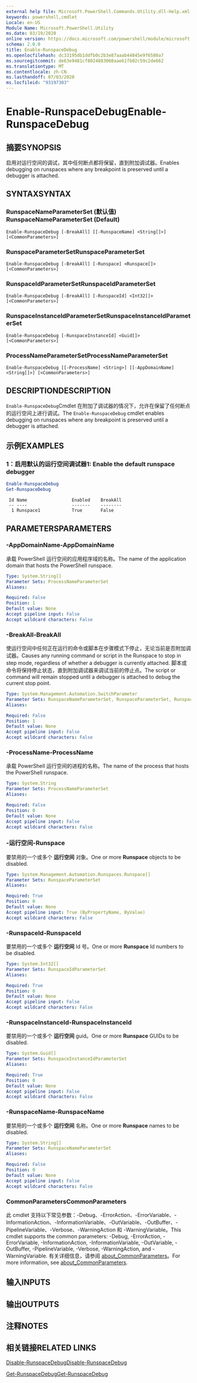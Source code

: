 ```yaml
---
external help file: Microsoft.PowerShell.Commands.Utility.dll-Help.xml
keywords: powershell,cmdlet
Locale: en-US
Module Name: Microsoft.PowerShell.Utility
ms.date: 03/19/2020
online version: https://docs.microsoft.com/powershell/module/microsoft.powershell.utility/enable-runspacedebug?view=powershell-7&WT.mc_id=ps-gethelp
schema: 2.0.0
title: Enable-RunspaceDebug
ms.openlocfilehash: dc33195db1ddfb0c2b3e87aaab44845e9f6580a7
ms.sourcegitcommit: de63e9481cf8024883060aae61fb02c59c2de662
ms.translationtype: MT
ms.contentlocale: zh-CN
ms.lasthandoff: 07/03/2020
ms.locfileid: "93197303"
---
```

# <span data-ttu-id="67c20-103">Enable-RunspaceDebug</span><span class="sxs-lookup"><span data-stu-id="67c20-103">Enable-RunspaceDebug</span></span>

## <span data-ttu-id="67c20-104">摘要</span><span class="sxs-lookup"><span data-stu-id="67c20-104">SYNOPSIS</span></span>
<span data-ttu-id="67c20-105">启用对运行空间的调试，其中任何断点都将保留，直到附加调试器。</span><span class="sxs-lookup"><span data-stu-id="67c20-105">Enables debugging on runspaces where any breakpoint is preserved until a debugger is attached.</span></span>

## <span data-ttu-id="67c20-106">SYNTAX</span><span class="sxs-lookup"><span data-stu-id="67c20-106">SYNTAX</span></span>

### <span data-ttu-id="67c20-107">RunspaceNameParameterSet (默认值) </span><span class="sxs-lookup"><span data-stu-id="67c20-107">RunspaceNameParameterSet (Default)</span></span>

```
Enable-RunspaceDebug [-BreakAll] [[-RunspaceName] <String[]>] [<CommonParameters>]
```

### <span data-ttu-id="67c20-108">RunspaceParameterSet</span><span class="sxs-lookup"><span data-stu-id="67c20-108">RunspaceParameterSet</span></span>

```
Enable-RunspaceDebug [-BreakAll] [-Runspace] <Runspace[]> [<CommonParameters>]
```

### <span data-ttu-id="67c20-109">RunspaceIdParameterSet</span><span class="sxs-lookup"><span data-stu-id="67c20-109">RunspaceIdParameterSet</span></span>

```
Enable-RunspaceDebug [-BreakAll] [-RunspaceId] <Int32[]> [<CommonParameters>]
```

### <span data-ttu-id="67c20-110">RunspaceInstanceIdParameterSet</span><span class="sxs-lookup"><span data-stu-id="67c20-110">RunspaceInstanceIdParameterSet</span></span>

```
Enable-RunspaceDebug [-RunspaceInstanceId] <Guid[]> [<CommonParameters>]
```

### <span data-ttu-id="67c20-111">ProcessNameParameterSet</span><span class="sxs-lookup"><span data-stu-id="67c20-111">ProcessNameParameterSet</span></span>

```
Enable-RunspaceDebug [[-ProcessName] <String>] [[-AppDomainName] <String[]>] [<CommonParameters>]
```

## <span data-ttu-id="67c20-112">DESCRIPTION</span><span class="sxs-lookup"><span data-stu-id="67c20-112">DESCRIPTION</span></span>

<span data-ttu-id="67c20-113">`Enable-RunspaceDebug`Cmdlet 在附加了调试器的情况下，允许在保留了任何断点的运行空间上进行调试。</span><span class="sxs-lookup"><span data-stu-id="67c20-113">The `Enable-RunspaceDebug` cmdlet enables debugging on runspaces where any breakpoint is preserved until a debugger is attached.</span></span>

## <span data-ttu-id="67c20-114">示例</span><span class="sxs-lookup"><span data-stu-id="67c20-114">EXAMPLES</span></span>

### <span data-ttu-id="67c20-115">1：启用默认的运行空间调试器</span><span class="sxs-lookup"><span data-stu-id="67c20-115">1: Enable the default runspace debugger</span></span>

```powershell
Enable-RunspaceDebug
Get-RunspaceDebug
```

```Output
 Id Name                 Enabled    BreakAll
 -- ----                 -------    --------
  1 Runspace1            True       False
```

## <span data-ttu-id="67c20-116">PARAMETERS</span><span class="sxs-lookup"><span data-stu-id="67c20-116">PARAMETERS</span></span>

### <span data-ttu-id="67c20-117">-AppDomainName</span><span class="sxs-lookup"><span data-stu-id="67c20-117">-AppDomainName</span></span>

<span data-ttu-id="67c20-118">承载 PowerShell 运行空间的应用程序域的名称。</span><span class="sxs-lookup"><span data-stu-id="67c20-118">The name of the application domain that hosts the PowerShell runspace.</span></span>

```yaml
Type: System.String[]
Parameter Sets: ProcessNameParameterSet
Aliases:

Required: False
Position: 1
Default value: None
Accept pipeline input: False
Accept wildcard characters: False
```

### <span data-ttu-id="67c20-119">-BreakAll</span><span class="sxs-lookup"><span data-stu-id="67c20-119">-BreakAll</span></span>

<span data-ttu-id="67c20-120">使运行空间中任何正在运行的命令或脚本在步骤模式下停止，无论当前是否附加调试器。</span><span class="sxs-lookup"><span data-stu-id="67c20-120">Causes any running command or script in the Runspace to stop in step mode, regardless of whether a debugger is currently attached.</span></span> <span data-ttu-id="67c20-121">脚本或命令将保持停止状态，直到附加调试器来调试当前的停止点。</span><span class="sxs-lookup"><span data-stu-id="67c20-121">The script or command will remain stopped until a debugger is attached to debug the current stop point.</span></span>

```yaml
Type: System.Management.Automation.SwitchParameter
Parameter Sets: RunspaceNameParameterSet, RunspaceParameterSet, RunspaceIdParameterSet
Aliases:

Required: False
Position: 1
Default value: None
Accept pipeline input: False
Accept wildcard characters: False
```

### <span data-ttu-id="67c20-122">-ProcessName</span><span class="sxs-lookup"><span data-stu-id="67c20-122">-ProcessName</span></span>

<span data-ttu-id="67c20-123">承载 PowerShell 运行空间的进程的名称。</span><span class="sxs-lookup"><span data-stu-id="67c20-123">The name of the process that hosts the PowerShell runspace.</span></span>

```yaml
Type: System.String
Parameter Sets: ProcessNameParameterSet
Aliases:

Required: False
Position: 0
Default value: None
Accept pipeline input: False
Accept wildcard characters: False
```

### <span data-ttu-id="67c20-124">-运行空间</span><span class="sxs-lookup"><span data-stu-id="67c20-124">-Runspace</span></span>

<span data-ttu-id="67c20-125">要禁用的一个或多个 **运行空间** 对象。</span><span class="sxs-lookup"><span data-stu-id="67c20-125">One or more **Runspace** objects to be disabled.</span></span>

```yaml
Type: System.Management.Automation.Runspaces.Runspace[]
Parameter Sets: RunspaceParameterSet
Aliases:

Required: True
Position: 0
Default value: None
Accept pipeline input: True (ByPropertyName, ByValue)
Accept wildcard characters: False
```

### <span data-ttu-id="67c20-126">-RunspaceId</span><span class="sxs-lookup"><span data-stu-id="67c20-126">-RunspaceId</span></span>

<span data-ttu-id="67c20-127">要禁用的一个或多个 **运行空间** Id 号。</span><span class="sxs-lookup"><span data-stu-id="67c20-127">One or more **Runspace** Id numbers to be disabled.</span></span>

```yaml
Type: System.Int32[]
Parameter Sets: RunspaceIdParameterSet
Aliases:

Required: True
Position: 0
Default value: None
Accept pipeline input: False
Accept wildcard characters: False
```

### <span data-ttu-id="67c20-128">-RunspaceInstanceId</span><span class="sxs-lookup"><span data-stu-id="67c20-128">-RunspaceInstanceId</span></span>

<span data-ttu-id="67c20-129">要禁用的一个或多个 **运行空间** guid。</span><span class="sxs-lookup"><span data-stu-id="67c20-129">One or more **Runspace** GUIDs to be disabled.</span></span>

```yaml
Type: System.Guid[]
Parameter Sets: RunspaceInstanceIdParameterSet
Aliases:

Required: True
Position: 0
Default value: None
Accept pipeline input: False
Accept wildcard characters: False
```

### <span data-ttu-id="67c20-130">-RunspaceName</span><span class="sxs-lookup"><span data-stu-id="67c20-130">-RunspaceName</span></span>

<span data-ttu-id="67c20-131">要禁用的一个或多个 **运行空间** 名称。</span><span class="sxs-lookup"><span data-stu-id="67c20-131">One or more **Runspace** names to be disabled.</span></span>

```yaml
Type: System.String[]
Parameter Sets: RunspaceNameParameterSet
Aliases:

Required: False
Position: 0
Default value: None
Accept pipeline input: False
Accept wildcard characters: False
```

### <span data-ttu-id="67c20-132">CommonParameters</span><span class="sxs-lookup"><span data-stu-id="67c20-132">CommonParameters</span></span>

<span data-ttu-id="67c20-133">此 cmdlet 支持以下常见参数：-Debug、-ErrorAction、-ErrorVariable、-InformationAction、-InformationVariable、-OutVariable、-OutBuffer、-PipelineVariable、-Verbose、-WarningAction 和 -WarningVariable。</span><span class="sxs-lookup"><span data-stu-id="67c20-133">This cmdlet supports the common parameters: -Debug, -ErrorAction, -ErrorVariable, -InformationAction, -InformationVariable, -OutVariable, -OutBuffer, -PipelineVariable, -Verbose, -WarningAction, and -WarningVariable.</span></span> <span data-ttu-id="67c20-134">有关详细信息，请参阅 [about_CommonParameters](https://go.microsoft.com/fwlink/?LinkID=113216)。</span><span class="sxs-lookup"><span data-stu-id="67c20-134">For more information, see [about_CommonParameters](https://go.microsoft.com/fwlink/?LinkID=113216).</span></span>

## <span data-ttu-id="67c20-135">输入</span><span class="sxs-lookup"><span data-stu-id="67c20-135">INPUTS</span></span>

## <span data-ttu-id="67c20-136">输出</span><span class="sxs-lookup"><span data-stu-id="67c20-136">OUTPUTS</span></span>

## <span data-ttu-id="67c20-137">注释</span><span class="sxs-lookup"><span data-stu-id="67c20-137">NOTES</span></span>

## <span data-ttu-id="67c20-138">相关链接</span><span class="sxs-lookup"><span data-stu-id="67c20-138">RELATED LINKS</span></span>

[<span data-ttu-id="67c20-139">Disable-RunspaceDebug</span><span class="sxs-lookup"><span data-stu-id="67c20-139">Disable-RunspaceDebug</span></span>](Disable-RunspaceDebug.md)

[<span data-ttu-id="67c20-140">Get-RunspaceDebug</span><span class="sxs-lookup"><span data-stu-id="67c20-140">Get-RunspaceDebug</span></span>](Get-RunspaceDebug.md)
